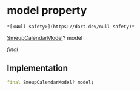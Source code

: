 


# model property




    *[<Null safety>](https://dart.dev/null-safety)*


[SmeupCalendarModel](../../smeup_models_widgets_smeup_calendar_model/SmeupCalendarModel-class.md)? model
  
_final_






## Implementation

```dart
final SmeupCalendarModel? model;


```







